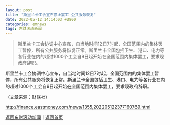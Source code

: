 ```yaml
---
layout: post
title: "斯里兰卡工会宣布停止罢工 公共服务恢复"
date: 2022-05-12 14:14:03 +0800
categories: emnews
tags: 东财滚动新闻
---
```

> 斯里兰卡工会协调中心宣布，自当地时间12日7时起，全国范围内的集体罢工暂停，所有公共服务将恢复正常。斯里兰卡全国包括卫生、港口、电力等各行业在内的超过1000个工会自9日起开始在全国范围内集体罢工，要求现政府辞职。

<p>斯里兰卡工会协调中心宣布，自当地时间12日7时起，全国范围内的集体罢工暂停，所有公共服务将恢复正常。斯里兰卡全国包括卫生、港口、电力等各行业在内的超过1000个工会自9日起开始在全国范围内集体罢工，要求现政府辞职。</p><p class="em_media">（文章来源：财联社）</p>

<http://finance.eastmoney.com/news/1355,202205122377160769.html>

[返回东财滚动新闻](//finews.withounder.com/emnews/)｜[返回首页](//finews.withounder.com/)